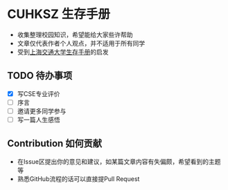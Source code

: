 # CUHKSZ 生存手册

- 收集整理校园知识，希望能给大家些许帮助
- 文章仅代表作者个人观点，并不适用于所有同学
- 受到[上海交通大学生存手册](https://github.com/SurviveSJTU/SurviveSJTUManual)的启发

## TODO 待办事项
- [X] 写CSE专业评价
- [ ] 序言
- [ ] 邀请更多同学参与
- [ ] 写一篇人生感悟

## Contribution 如何贡献
- 在Issue区提出你的意见和建议，如某篇文章内容有失偏颇，希望看到的主题等
- 熟悉GitHub流程的话可以直接提Pull Request
